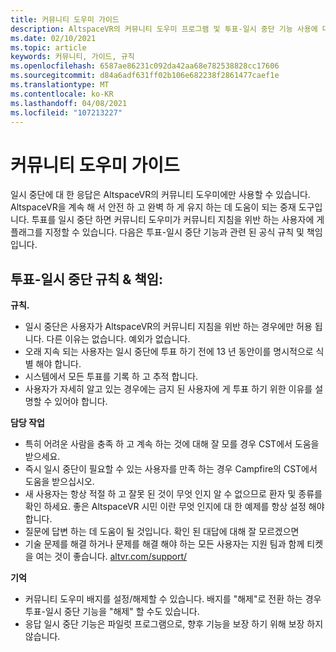 ```yaml
---
title: 커뮤니티 도우미 가이드
description: AltspaceVR의 커뮤니티 도우미 프로그램 및 투표-일시 중단 기능 사용에 대 한 규칙 및 책임을 최신 상태로 유지 합니다.
ms.date: 02/10/2021
ms.topic: article
keywords: 커뮤니티, 가이드, 규칙
ms.openlocfilehash: 6587ae86231c092da42aa68e782538828cc17606
ms.sourcegitcommit: d84a6adf631ff02b106e682238f2861477caef1e
ms.translationtype: MT
ms.contentlocale: ko-KR
ms.lasthandoff: 04/08/2021
ms.locfileid: "107213227"
---
```

# <a name="community-helper-guide"></a>커뮤니티 도우미 가이드

일시 중단에 대 한 응답은 AltspaceVR의 커뮤니티 도우미에만 사용할 수 있습니다. AltspaceVR을 계속 해 서 안전 하 고 완벽 하 게 유지 하는 데 도움이 되는 중재 도구입니다. 투표를 일시 중단 하면 커뮤니티 도우미가 커뮤니티 지침을 위반 하는 사용자에 게 플래그를 지정할 수 있습니다. 다음은 투표-일시 중단 기능과 관련 된 공식 규칙 및 책임입니다. 

## <a name="vote-to-suspend-rules--responsibilities"></a>투표-일시 중단 규칙 & 책임: 

**규칙.** 

* 일시 중단은 사용자가 AltspaceVR의 커뮤니티 지침을 위반 하는 경우에만 허용 됩니다. 다른 이유는 없습니다. 예외가 없습니다.  
* 오래 지속 되는 사용자는 일시 중단에 투표 하기 전에 13 년 동안이를 명시적으로 식별 해야 합니다. 
* 시스템에서 모든 투표를 기록 하 고 추적 합니다. 
* 사용자가 자세히 알고 있는 경우에는 금지 된 사용자에 게 투표 하기 위한 이유를 설명할 수 있어야 합니다. 

**담당 작업** 

* 특히 어려운 사람을 충족 하 고 계속 하는 것에 대해 잘 모를 경우 CST에서 도움을 받으세요.  
* 즉시 일시 중단이 필요할 수 있는 사용자를 만족 하는 경우 Campfire의 CST에서 도움을 받으십시오. 
* 새 사용자는 항상 적절 하 고 잘못 된 것이 무엇 인지 알 수 없으므로 환자 및 종류를 확인 하세요. 좋은 AltspaceVR 시민 이란 무엇 인지에 대 한 예제를 항상 설정 해야 합니다. 
* 질문에 답변 하는 데 도움이 될 것입니다. 확인 된 대답에 대해 잘 모르겠으면 
* 기술 문제를 해결 하거나 문제를 해결 해야 하는 모든 사용자는 지원 팀과 함께 티켓을 여는 것이 좋습니다. [altvr.com/support/](https://help.altvr.com/hc/requests/new?ticket_form_id=114093998653)

**기억** 

* 커뮤니티 도우미 배지를 설정/해제할 수 있습니다. 배지를 "해제"로 전환 하는 경우 투표-일시 중단 기능을 "해제" 할 수도 있습니다. 
* 응답 일시 중단 기능은 파일럿 프로그램으로, 향후 기능을 보장 하기 위해 보장 하지 않습니다. 